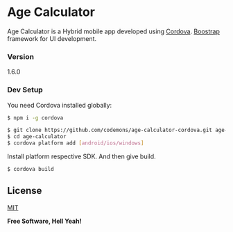 # Age Calculator
Age Calculator is a Hybrid mobile app developed using [Cordova]. [Boostrap] framework for UI development.

### Version
1.6.0

### Dev Setup
You need Cordova installed globally:
```sh
$ npm i -g cordova
```

```sh
$ git clone https://github.com/codemons/age-calculator-cordova.git age-calculator
$ cd age-calculator
$ cordova platform add [android/ios/windows]
```

Install platform respective SDK. And then give build.
```sh
$ cordova build
```


License
----

[MIT]


**Free Software, Hell Yeah!**

[Cordova]: <https://cordova.apache.org/>
[Boostrap]: <http://getbootstrap.com/>
[git-repo-url]: <https://github.com/codemons/age-calculator-cordova>
[MIT]: <LICENSE>